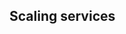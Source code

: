 <!-- usedin: [ _legacy_docker/Toolbelt/services-v1.md, _maestro/Toolbelt/services-v1.md, _node/toolbelt/services-v1.md, _rails/Toolbelt/services-v1.md] -->


## Scaling services

